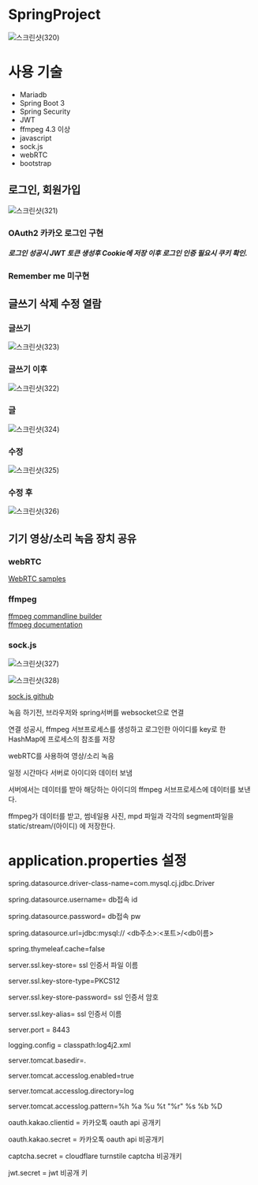 # SpringProject

![스크린샷(320)](https://user-images.githubusercontent.com/44769598/231676714-2fbfea3f-985f-4ce2-9461-79f51a6484d5.png) 


# 사용 기술 
<ul>
<li> Mariadb</li>
<li> Spring Boot 3</li>
<li> Spring Security</li>
<li> JWT </li>
<li> ffmpeg 4.3 이상</li>
<li> javascript </li>
<li> sock.js </li>
<li> webRTC</li>
<li> bootstrap </li>
</ul>

<h2>로그인, 회원가입</h2>  

![스크린샷(321)](https://user-images.githubusercontent.com/44769598/231676783-97039bfe-3a6c-4424-ac11-bd3355a72860.png)  
### OAuth2 카카오 로그인 구현
##### 로그인 성공시 JWT 토큰 생성후 Cookie에 저장 이후 로그인 인증 필요시 쿠키 확인.
### Remember me 미구현  
<h2>글쓰기 삭제 수정 열람</h2>  


### 글쓰기
![스크린샷(323)](https://user-images.githubusercontent.com/44769598/231677798-78fd1747-1fdc-4ca9-8938-0da6b8ff45c8.png)
### 글쓰기 이후
![스크린샷(322)](https://user-images.githubusercontent.com/44769598/231677539-45ce9709-e60b-45ab-81fc-42e3067903af.png)
### 글
![스크린샷(324)](https://user-images.githubusercontent.com/44769598/231678101-ec1e668d-d57d-40ad-a2db-dc7ed0e1d843.png)
### 수정
![스크린샷(325)](https://user-images.githubusercontent.com/44769598/231678114-c0b9aab8-7d2a-4eb7-a2f9-3f2c93bc423d.png)
### 수정 후
![스크린샷(326)](https://user-images.githubusercontent.com/44769598/231678780-69a90223-5b66-47af-b7c5-40f319046d42.png)

<h2>기기 영상/소리 녹음 장치 공유</h2>

<h3>webRTC</h3>


[WebRTC samples](https://webrtc.github.io/samples/)

<h3>ffmpeg</h3>


[ffmpeg commandline builder](https://github.com/peterchave/ffbuilder) <br>
[ffmpeg documentation](https://ffmpeg.org/ffmpeg.html)


<h3>sock.js</h3>

![스크린샷(327)](https://user-images.githubusercontent.com/44769598/231680811-12d848e0-ea3a-47fd-b9f8-089b87f15a6e.png)

![스크린샷(328)](https://user-images.githubusercontent.com/44769598/231680989-66259f4b-bd65-432c-af44-83ab72f890c7.png)

[sock.js github](https://github.com/sockjs/sockjs-client)


녹음 하기전, 브라우저와 spring서버를 websocket으로 연결

연결 성공시, ffmpeg 서브프로세스를 생성하고 로그인한 아이디를 key로 한 HashMap에 프로세스의 참조를 저장
 
webRTC를 사용하여 영상/소리 녹음

일정 시간마다 서버로 아이디와 데이터 보냄

서버에서는 데이터를 받아 해당하는 아이디의 ffmpeg 서브프로세스에 데이터를 보낸다.

ffmpeg가 데이터를 받고, 썸네일용 사진, mpd 파일과 각각의 segment파일을 static/stream/(아이디) 에 저장한다.


<h1>application.properties 설정</h1>

spring.datasource.driver-class-name=com.mysql.cj.jdbc.Driver

spring.datasource.username= db접속 id

spring.datasource.password= db접속 pw

spring.datasource.url=jdbc:mysql:// <db주소>:<포트>/<db이름>

spring.thymeleaf.cache=false

server.ssl.key-store= ssl 인증서 파일 이름

server.ssl.key-store-type=PKCS12

server.ssl.key-store-password= ssl 인증서 암호

server.ssl.key-alias= ssl 인증서 이름

server.port = 8443

logging.config = classpath:log4j2.xml

server.tomcat.basedir=.

server.tomcat.accesslog.enabled=true

server.tomcat.accesslog.directory=log

server.tomcat.accesslog.pattern=%h %a %u %t "%r" %s %b %D

oauth.kakao.clientid = 카카오톡 oauth api 공개키

oauth.kakao.secret = 카카오톡 oauth api 비공개키

captcha.secret = cloudflare turnstile captcha 비공개키

jwt.secret = jwt 비공개 키

